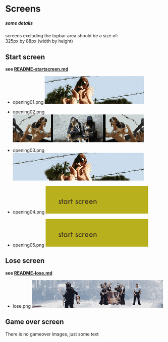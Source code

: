 # Screens

##### some details

screens excluding the topbar area should be a size of:  
325px by 88px (width by height)

## Start screen

**see [README-startscreen.md](https://github.com/AndrewGroupofCompanies/TOJam9/blob/master/dist/assets/images/README-startscreen.md)**

- opening01.png ![](https://github.com/AndrewGroupofCompanies/TOJam9/blob/master/dist/assets/images/opening01.png?raw=true)

- opening02.png ![](https://github.com/AndrewGroupofCompanies/TOJam9/blob/master/dist/assets/images/opening02.png?raw=true)

- opening03.png ![](https://github.com/AndrewGroupofCompanies/TOJam9/blob/master/dist/assets/images/opening03.png?raw=true)

- opening04.png ![](https://github.com/AndrewGroupofCompanies/TOJam9/blob/master/dist/assets/images/opening04.png?raw=true)

- opening05.png ![](https://github.com/AndrewGroupofCompanies/TOJam9/blob/master/dist/assets/images/opening05.png?raw=true)

## Lose screen

**see [README-lose.md](https://github.com/AndrewGroupofCompanies/TOJam9/blob/master/dist/assets/images/README-lose.md)**

- lose.png ![](https://github.com/AndrewGroupofCompanies/TOJam9/blob/master/dist/assets/images/lose.png?raw=true)

## Game over screen

There is no gameover images, just some text
